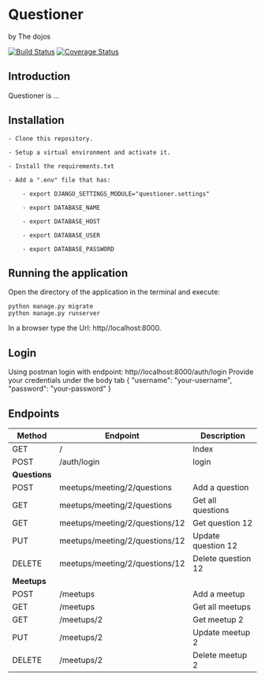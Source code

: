 # Questioner
by The dojos

[![Build Status](https://travis-ci.com/kbjude/questioner.svg?branch=develop)](https://travis-ci.com/kbjude/questioner)
[![Coverage Status](https://coveralls.io/repos/github/kbjude/questioner/badge.svg?branch=develop)](https://coveralls.io/github/kbjude/questioner?branch=develop)

## Introduction
Questioner is ...

## Installation
    - Clone this repository.

    - Setup a virtual environment and activate it.

    - Install the requirements.txt

    - Add a ".env" file that has:

        - export DJANGO_SETTINGS_MODULE="questioner.settings"

        - export DATABASE_NAME

        - export DATABASE_HOST

        - export DATABASE_USER

        - export DATABASE_PASSWORD

 ## Running the application
  Open the directory of the application in the terminal and execute:

    python manage.py migrate
    python manage.py runserver

   In a browser type the Url: http//localhost:8000.

 ## Login
  Using postman login with endpoint: http//localhost:8000/auth/login
  Provide your credentials under the body tab
  {
  	"username": "your-username",
	  "password": "your-password"
  }

   ## Endpoints
  | Method        | Endpoint      | Description       |
  | ------------- | ------------- | ----------------- |
  | GET           | /             | Index             |
  | POST          | /auth/login   | login             |
  | __Questions__ |
  | POST          | meetups/meeting/2/questions    | Add a question    |
  | GET           | meetups/meeting/2/questions    | Get all questions |
  | GET           | meetups/meeting/2/questions/12 | Get question 12   |
  | PUT           | meetups/meeting/2/questions/12 | Update question 12   |
  | DELETE        | meetups/meeting/2/questions/12 | Delete question 12   |
  | __Meetups__   |
  | POST          | /meetups      | Add a meetup      |
  | GET           | /meetups      | Get all meetups   |
  | GET           | /meetups/2    | Get meetup 2      |
  | PUT           | /meetups/2    | Update meetup 2   |
  | DELETE        | /meetups/2    | Delete meetup 2   |
